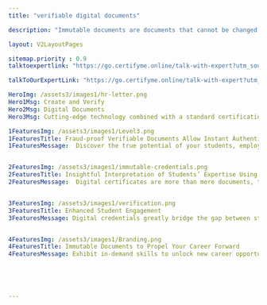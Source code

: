 ```yaml
---
title: "verifiable digital documents"

description: "Immutable documents are documents that cannot be changed once they have been written."

layout: V2LayoutPages

sitemap.priority : 0.9
talktoexpertlink: "https://go.certifyme.online/talk-with-expert?utm_source=verifiable-documents&utm_medium=hero&utm_campaign=Talk+to+the+expert"

talkToOurExpertLink: "https://go.certifyme.online/talk-with-expert?utm_source=verifiable-documents&utm_medium=review&utm_campaign=Talk+to+our+expert"

HeroImg: /assets3/images1/hr-letter.png
Hero1Msg: Create and Verify 
Hero2Msg: Digital Documents
Hero3Msg: Cutting-edge technology combined with a standard certification process to make credentials foolproof and offer a stamp of approval to students.

1FeaturesImg: /assets3/images1/Level3.png
1FeaturesTitle: Fraud-proof Verifiable Documents Allow Instant Authentication
1FeaturesMessage:  Discover the true potential of your students, employees, and trainees by associating with CertifyMe. Our verifiable document-issuing platform came into action to confront the certificate forgery issue.<br> Give candidates a sense of security and authenticity by turning digital. Our immutable documents not only protect organizations from misrepresentation but also allow students to portray a positive, credible image. Candidates also experience a streamlined certificate-sharing and downloading process.


2FeaturesImg: /assets3/images1/immutable-credentials.png
2FeaturesTitle: Insightful Interpretation of Students’ Expertise Using Verifiable Documents
2FeaturesMessage:  Digital certificates are more than mere documents, they are proof of authenticity. The credentials showcase learners’ skills. Maintaining credibility allows students to demonstrate their knowledge to potential employers and establish a strong professional portfolio. <br><br>We align job requirements with skill possession following an accurate metadata mapping solution. Leverage the benefits of verifiable credentials to furbish the road toward the dream jobs of students/trainees.<br><br>Digital badges bring your business to the forefront without investing in marketing channels. The greater number of students who share/download your digital certificates, the more conversion you receive.  


3FeaturesImg: /assets3/images1/verification.png
3FeaturesTitle: Enhanced Student Engagement
3FeaturesMessage: Digital credentials greatly bridge the gap between student enrolment and students completing the course/program. The desire for verified and attested certificates that also recognize students’ skills and expertise without the fear of misplacing it works wonders for enhanced student commitment. In the same way, training institutes can boost employee engagement in their upskilling programs. 


4FeaturesImg: /assets3/images1/Branding.png
4FeaturesTitle: Immutable Documents to Propel Your Career Forward
4FeaturesMessage: Exhibit in-demand skills to unlock new career opportunities and scope to advance your career. Our digital certificates not only enable organizations to defy all odds but the students and employees as well. The digital badges, verifiable documents, and fraud-proof credentials endorse a robust professional profile.<br><br>Make your brand invaluable by designing and issuing verifiable documents that attract and persuade the best brains. Achieve business results by teaming up with CertifyMe.  





---
```

